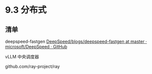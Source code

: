 # 9.3 分布式

## 清单

deepspeed-fastgen
 [DeepSpeed/blogs/deepspeed-fastgen at master · microsoft/DeepSpeed · GitHub](https://github.com/microsoft/DeepSpeed/tree/master/blogs/deepspeed-fastgen)

vLLM 中央调度器

github.com/ray-project/ray